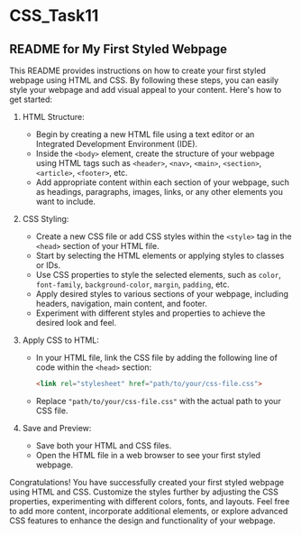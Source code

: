 # CSS_Task11
README for My First Styled Webpage
----------------------------------

This README provides instructions on how to create your first styled webpage using HTML and CSS. By following these steps, you can easily style your webpage and add visual appeal to your content. Here's how to get started:

1. HTML Structure:
   - Begin by creating a new HTML file using a text editor or an Integrated Development Environment (IDE).
   - Inside the `<body>` element, create the structure of your webpage using HTML tags such as `<header>`, `<nav>`, `<main>`, `<section>`, `<article>`, `<footer>`, etc.
   - Add appropriate content within each section of your webpage, such as headings, paragraphs, images, links, or any other elements you want to include.

2. CSS Styling:
   - Create a new CSS file or add CSS styles within the `<style>` tag in the `<head>` section of your HTML file.
   - Start by selecting the HTML elements or applying styles to classes or IDs.
   - Use CSS properties to style the selected elements, such as `color`, `font-family`, `background-color`, `margin`, `padding`, etc.
   - Apply desired styles to various sections of your webpage, including headers, navigation, main content, and footer.
   - Experiment with different styles and properties to achieve the desired look and feel.

3. Apply CSS to HTML:
   - In your HTML file, link the CSS file by adding the following line of code within the `<head>` section:
     ```html
     <link rel="stylesheet" href="path/to/your/css-file.css">
     ```
   - Replace `"path/to/your/css-file.css"` with the actual path to your CSS file.

4. Save and Preview:
   - Save both your HTML and CSS files.
   - Open the HTML file in a web browser to see your first styled webpage.

Congratulations! You have successfully created your first styled webpage using HTML and CSS. Customize the styles further by adjusting the CSS properties, experimenting with different colors, fonts, and layouts. Feel free to add more content, incorporate additional elements, or explore advanced CSS features to enhance the design and functionality of your webpage.
